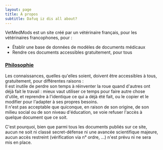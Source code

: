 ```yaml
---
layout: page
title: À propos
subtitle: Dafuq iz dis all about?
---
```


VetMedMods est un site créé par un vétérinaire français, pour les vétérinaires francophones, pour :

- Établir une base de données de modèles de documents médicaux
- Rendre ces documents accessibles gratuitement, pour tous



### [Philosophie](https://archive.org/stream/GuerillaOpenAccessManifesto/Goamjuly2008_djvu.txt)

Les connaissances, quelles qu'elles soient, doivent être accessibles à tous, gratuitement, pour différentes raisons :  
Il est inutile de perdre son temps à réinventer la roue quand d'autres ont déjà fait le travail : mieux vaut utiliser ce temps pour faire autre chose d'utile, et reprendre à l'identique ce qui a déjà été fait, ou le copier et le modifier pour l'adapter à ses propres besoins.  
Il n'est pas acceptable que quiconque, en raison de son origine, de son milieu social ou de son niveau d'éducation, se voie refuser l'accès à quelque document que ce soit.

C'est pourquoi, bien que parmi tous les documents publiés sur ce site, aucun ne soit ni classé secret-défense ni une avancée scientifique majeure, aucun accès restreint (vérification via n° ordre, ...) n'est prévu ni ne sera mis en place.
